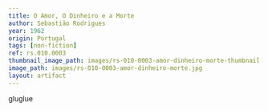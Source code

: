 ```yaml
---
title: O Amor, O Dinheiro e a Morte
author: Sebastião Rodrigues
year: 1962
origin: Portugal
tags: [non-fiction]
ref: rs.010.0003
thumbnail_image_path: images/rs-010-0003-amor-dinheiro-morte-thumbnail.jpg
image_path: images/rs-010-0003-amor-dinheiro-morte.jpg
layout: artifact
---
```


gluglue